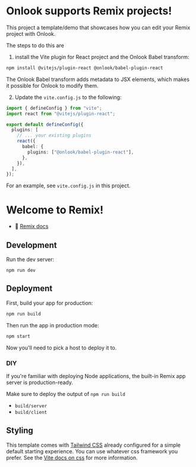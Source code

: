 # Onlook supports Remix projects!

This project a template/demo that showcases how you can edit your Remix project with Onlook.

The steps to do this are
1. install the Vite plugin for React project and the Onlook Babel transform:
```bash
npm install @vitejs/plugin-react @onlook/babel-plugin-react 
```

The Onlook Babel transform adds metadata to JSX elements, which makes it possible for Onlook to modify them.

2. Update the `vite.config.js` to the following:

```ts
import { defineConfig } from "vite";
import react from "@vitejs/plugin-react";

export default defineConfig({
  plugins: [
    // ... your existing plugins
    react({
      babel: {
        plugins: ["@onlook/babel-plugin-react"],
      },
    }),
  ],
});
```

For an example, see `vite.config.js` in this project.

# Welcome to Remix!

- 📖 [Remix docs](https://remix.run/docs)

## Development

Run the dev server:

```shellscript
npm run dev
```

## Deployment

First, build your app for production:

```sh
npm run build
```

Then run the app in production mode:

```sh
npm start
```

Now you'll need to pick a host to deploy it to.

### DIY

If you're familiar with deploying Node applications, the built-in Remix app server is production-ready.

Make sure to deploy the output of `npm run build`

- `build/server`
- `build/client`

## Styling

This template comes with [Tailwind CSS](https://tailwindcss.com/) already configured for a simple default starting experience. You can use whatever css framework you prefer. See the [Vite docs on css](https://vitejs.dev/guide/features.html#css) for more information.
